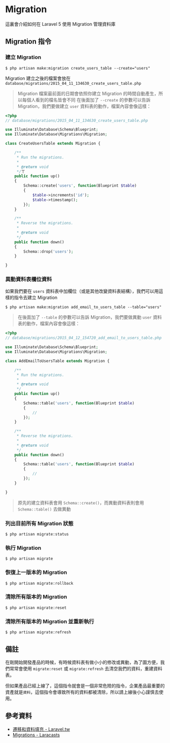 # Migration

這裏會介紹如何在 Laravel 5 使用 Migration 管理資料庫

## Migration 指令

### 建立 Migration

```shell
$ php artisan make:migration create_users_table --create="users"
```

Migration 建立之後的檔案會放在 `database/migrations/2015_04_11_134630_create_users_table.php`

> Migration 檔案最前面的日期會依照你建立 Migration 的時間自動產生，所以每個人看到的檔名皆會不同
> 在後面加了 `--create` 的參數可以告訴 Migration，我們要做建立 `user` 資料表的動作，檔案內容會像這樣：

```php
<?php
// database/migrations/2015_04_11_134630_create_users_table.php

use Illuminate\Database\Schema\Blueprint;
use Illuminate\Database\Migrations\Migration;

class CreateUsersTable extends Migration {

    /**
     * Run the migrations.
     *
     * @return void
     */ㄒ
    public function up()
    {
        Schema::create('users', function(Blueprint $table)
        {
            $table->increments('id');
            $table->timestamp();
        });
    }

    /**
     * Reverse the migrations.
     *
     * @return void
     */
    public function down()
    {
        Schema::drop('users');
    }

}

```

### 異動資料表欄位資料

如果我們要在 `users` 資料表中加欄位（或是其他改變資料表結構），我們可以用這樣的指令去建立 Migration

```shell
$ php artisan make:migration add_email_to_users_table --table="users"
```

> 在後面加了 `--table` 的參數可以告訴 Migration，我們要做異動 `user` 資料表的動作，檔案內容會像這樣：

```php
<?php
// database/migrations/2015_04_12_154720_add_email_to_users_table.php

use Illuminate\Database\Schema\Blueprint;
use Illuminate\Database\Migrations\Migration;

class AddEmailToUsersTable extends Migration {

    /**
     * Run the migrations.
     *
     * @return void
     */
    public function up()
    {
        Schema::table('users', function(Blueprint $table)
        {
            //
        });
    }

    /**
     * Reverse the migrations.
     *
     * @return void
     */
    public function down()
    {
        Schema::table('users', function(Blueprint $table)
        {
            //
        });
    }

}

```

> 原先的建立資料表會用 `Schema::create()`，而異動資料表則會用 `Schema::table()` 去做異動

### 列出目前所有 Migration 狀態

```shell
$ php artisan migrate:status
```

### 執行 Migration

```shell
$ php artisan migrate
```

### 恢復上一版本的 Migration

```shell
$ php artisan migrate:rollback
```

### 清除所有版本的 Migration

```shell
$ php artisan migrate:reset
```

### 清除所有版本的 Migration 並重新執行

```shell
$ php artisan migrate:refresh
```

## 備註

在剛開始開發產品的時候，有時候資料表有做小小的修改或異動，為了圖方便，我們常常會使用 `migrate:reset` 或 `migrate:refresh` 去清空我們的資料，重建資料表。

但如果產品已經上線了，這個指令就會是一個非常危險的指令，企業產品最重要的資產就是`資料`，這個指令會導致所有的資料都被清除，所以請上線後小心謹慎去使用。

## 參考資料
* [遷移和資料填充 - Laravel.tw](http://laravel.tw/docs/5.0/migrations)
* [Migrations - Laracasts](https://laracasts.com/series/laravel-5-fundamentals/episodes/7)
